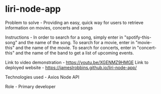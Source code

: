 # liri-node-app

Problem to solve - Providing an easy, quick way for users to retrieve information on movies, concerts and songs

Instructions - In order to search for a song, simply enter in "spotify-this-song" and the name of the song.
               To search for a movie, enter in "movie-this" and the name of the movie.
               To search for concerts, enter in "concert-this" and the name of the band to get a list of upcoming events.
               
Link to video demonstration - https://youtu.be/XGENMZ9HMGE
Link to deployed website - https://jameslrobbins.github.io/liri-node-app/

Technologies used - Axios
                    Node
                    API
                    
Role - Primary developer
